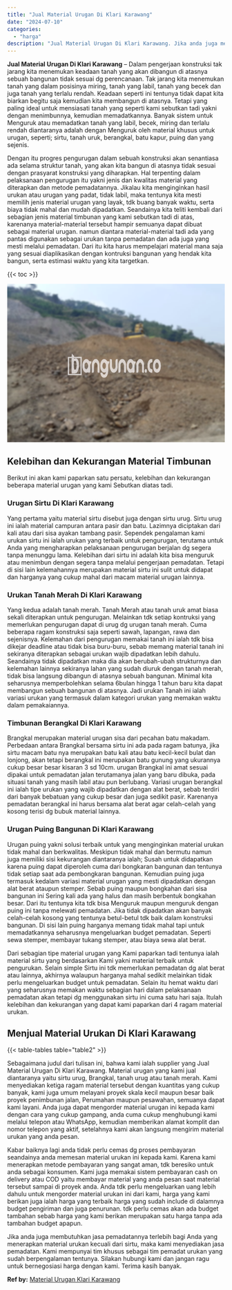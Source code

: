 ```yaml
---
title: "Jual Material Urugan Di Klari Karawang"
date: "2024-07-10"
categories: 
  - "harga"
description: "Jual Material Urugan Di Klari Karawang. Jika anda juga membutuhkan jasa pemadatannya terlebih bagi Anda yang menerapkan material urukan kecuali dari sirtu, m..."
---
```


**Jual Material Urugan Di Klari Karawang** – Dalam pengerjaan konstruksi tak jarang kita menemukan keadaan tanah yang akan dibangun di atasnya sebuah bangunan tidak sesuai dg perencanaan. Tak jarang kita menemukan tanah yang dalam posisinya miring, tanah yang labil, tanah yang becek dan juga tanah yang terlalu rendah. Keadaan seperti ini tentunya tidak dapat kita biarkan begitu saja kemudian kita membangun di atasnya. Tetapi yang paling ideal untuk mensiasati tanah yang seperti kami sebutkan tadi yakni dengan menimbunnya, kemudian memadatkannya. Banyak sistem untuk Menguruk atau memadatkan tanah yang labil, becek, miring dan terlalu rendah diantaranya adalah dengan Menguruk oleh material khusus untuk urugan, seperti; sirtu, tanah uruk, berangkal, batu kapur, puing dan yang sejenis.

Dengan itu progres pengurugan dalam sebuah konstruksi akan senantiasa ada selama struktur tanah, yang akan kita bangun di atasnya tidak sesuai dengan prasyarat konstruksi yang diharapkan. Hal terpenting dalam pelaksanaan pengurugan itu yakni jenis dan kwalitas material yang diterapkan dan metode pemadatannya. Jikalau kita menginginkan hasil urukan atau urugan yang padat, tidak labil, maka tentunya kita mesti memilih jenis material urugan yang layak, tdk buang banyak waktu, serta biaya tidak mahal dan mudah dipadatkan. Seandainya kita teliti kembali dari sebagian jenis material timbunan yang kami sebutkan tadi di atas, karenanya material-material tersebut hampir semuanya dapat dibuat sebagai material urugan. namun diantara material-material tadi ada yang pantas digunakan sebagai urukan tanpa pemadatan dan ada juga yang mesti melalui pemadatan. Dari itu kita harus mempelajari material mana saja yang sesuai diaplikasikan dengan kontruksi bangunan yang hendak kita bangun, serta estimasi waktu yang kita targetkan.

{{< toc >}}

![Jual Material Urugan Di Klari Karawang](/images/jual-urugan-26.png)

## Kelebihan dan Kekurangan Material Timbunan

Berikut ini akan kami paparkan satu persatu, kelebihan dan kekurangan beberapa material urugan yang kami Sebutkan diatas tadi.

### Urugan Sirtu Di Klari Karawang

Yang pertama yaitu material sirtu disebut juga dengan sirtu urug. Sirtu urug ini ialah material campuran antara pasir dan batu. Lazimnya diciptakan dari kali atau dari sisa ayakan tambang pasir. Sependek pengalaman kami urukan sirtu ini ialah urukan yang terbaik untuk pengurugan, terutama untuk Anda yang mengharapkan pelaksanaan pengurugan berjalan dg segera tanpa menunggu lama. Kelebihan dari sirtu ini adalah kita bisa menguruk atau menimbun dengan segera tanpa melalui pengerjaan pemadatan. Tetapi di sisi lain kelemahannya merupakan material sirtu ini sulit untuk didapat dan harganya yang cukup mahal dari macam material urugan lainnya.

### Urukan Tanah Merah Di Klari Karawang

Yang kedua adalah tanah merah. Tanah Merah atau tanah uruk amat biasa sekali diterapkan untuk pengurugan. Melainkan tdk setiap kontruksi yang memerlukan pengurugan dapat di urug dg urugan tanah merah. Cuma beberapa ragam konstruksi saja seperti sawah, lapangan, rawa dan sejenisnya. Kelemahan dari pengurugan memakai tanah ini ialah tdk bisa dikejar deadline atau tidak bisa buru-buru, sebab memang material tanah ini sekiranya diterapkan sebagai urukan wajib dipadatkan lebih dahulu. Seandainya tidak dipadatkan maka dia akan berubah-ubah strukturnya dan kelemahan lainnya sekiranya lahan yang sudah diuruk dengan tanah merah, tidak bisa langsung dibangun di atasnya sebuah bangunan. Minimal kita seharusnya memperbolehkan selama 6bulan hingga 1 tahun baru kita dapat membangun sebuah bangunan di atasnya. Jadi urukan Tanah ini ialah variasi urukan yang termasuk dalam kategori urukan yang memakan waktu dalam pemakaiannya.

### Timbunan Berangkal Di Klari Karawang

Brangkal merupakan material urugan sisa dari pecahan batu makadam. Perbedaan antara Brangkal bersama sirtu ini ada pada ragam batunya, jika sirtu macam batu nya merupakan batu kali atau batu kecil-kecil bulat dan lonjong, akan tetapi berangkal ini merupakan batu gunung yang ukurannya cukup besar besar kisaran 3 sd 10cm. urugan Brangkal ini amat sesuai dipakai untuk pemadatan jalan terutamanya jalan yang baru dibuka, pada situasi tanah yang masih labil atau pun berlubang. Variasi urugan berangkal ini ialah tipe urukan yang wajib dipadatkan dengan alat berat, sebab terdiri dari banyak bebatuan yang cukup besar dan juga sedikit pasir. Karenanya pemadatan berangkal ini harus bersama alat berat agar celah-celah yang kosong terisi dg bubuk material lainnya.

### Urugan Puing Bangunan Di Klari Karawang

Urugan puing yakni solusi terbaik untuk yang menginginkan material urukan tidak mahal dan berkwalitas. Meskipun tidak mahal dan bermutu namun juga memiliki sisi kekurangan diantaranya ialah; Susah untuk didapatkan karena puing dapat diperoleh cuma dari bongkaran bangunan dan tentunya tidak setiap saat ada pembongkaran bangunan. Kemudian puing juga termasuk kedalam variasi material urugan yang mesti dipadatkan dengan alat berat ataupun stemper. Sebab puing maupun bongkahan dari sisa bangunan ini Sering kali ada yang halus dan masih berbentuk bongkahan besar. Dari itu tentunya kita tdk bisa Menguruk maupun menguruk dengan puing ini tanpa melewati pemadatan. Jika tidak dipadatkan akan banyak celah-celah kosong yang tentunya betul-betul tdk baik dalam konstruksi bangunan. Di sisi lain puing harganya memang tidak mahal tapi untuk memadatkannya seharusnya mengeluarkan budget pemadatan. Seperti sewa stemper, membayar tukang stemper, atau biaya sewa alat berat.

Dari sebagian tipe material urugan yang Kami paparkan tadi tentunya ialah material sirtu yang berdasarkan Kami yakni material terbaik untuk pengurukan. Selain simple Sirtu ini tdk memerlukan pemadatan dg alat berat atau lainnya, akhirnya walaupun harganya mahal sedikit melainkan tidak perlu mengeluarkan budget untuk pemadatan. Selain itu hemat waktu dari yang seharusnya memakan waktu sebagian hari dalam pelaksanaan pemadatan akan tetapi dg menggunakan sirtu ini cuma satu hari saja. Itulah kelebihan dan kekurangan yang dapat kami paparkan dari 4 ragam material urukan.

## Menjual Material Urukan Di Klari Karawang

{{< table-tables table="table2" >}}

Sebagaimana judul dari tulisan ini, bahwa kami ialah supplier yang Jual Material Urugan Di Klari Karawang. Material urugan yang kami jual diantaranya yaitu sirtu urug, Brangkal, tanah urug atau tanah merah. Kami menyediakan ketiga ragam material tersebut dengan kuantitas yang cukup banyak, kami juga umum melayani proyek skala kecil maupun besar baik proyek penimbunan jalan, Perumahan maupun pesawahan, semuanya dapat kami layani. Anda juga dapat mengorder material urugan ini kepada kami dengan cara yang cukup gampang, anda cuma cukup menghubungi kami melalui telepon atau WhatsApp, kemudian memberikan alamat komplit dan nomor telepon yang aktif, setelahnya kami akan langsung mengirim material urukan yang anda pesan.

Kabar baiknya lagi anda tidak perlu cemas dg proses pembayaran seandainya anda memesan material urukan ini kepada kami. Karena kami menerapkan metode pembayaran yang sangat aman, tdk beresiko untuk anda sebagai konsumen. Kami juga memakai sistem pembayaran cash on delivery atau COD yaitu membayar material yang anda pesan saat material tersebut sampai di proyek anda. Anda tdk perlu mengeluarkan uang lebih dahulu untuk mengorder material urukan ini dari kami, harga yang kami berikan juga ialah harga yang terbaik harga yang sudah include di dalamnya budget pengiriman dan juga penurunan. tdk perlu cemas akan ada budget tambahan sebab harga yang kami berikan merupakan satu harga tanpa ada tambahan budget apapun.

Jika anda juga membutuhkan jasa pemadatannya terlebih bagi Anda yang menerapkan material urukan kecuali dari sirtu, maka kami menyediakan jasa pemadatan. Kami mempunyai tim khusus sebagai tim pemadat urukan yang sudah berpengalaman tentunya. Silakan hubungi kami dan jangan ragu untuk bernegosiasi harga dengan kami. Terima kasih banyak.

**Ref by:** [Material Urugan Klari Karawang](https://id.wikipedia.org/wiki/Material)
